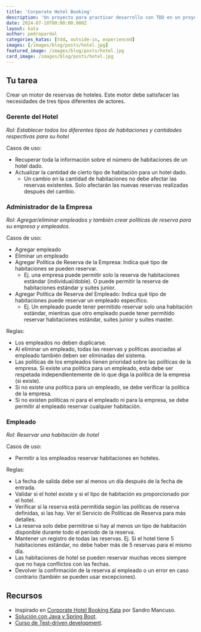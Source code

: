 ```yaml
---
title: 'Corporate Hotel Booking'
description: 'Un proyecto para practicar desarrollo con TDD en un proyecto realista.'
date: 2024-07-18T00:00:00.000Z
layout: kata
author: pedropardal
categories_katas: [tdd, outside-in, experienced]
images: [/images/blog/posts/hotel.jpg]
featured_image: /images/blog/posts/hotel.jpg
card_image: /images/blog/posts/hotel.jpg
---
```


## Tu tarea

Crear un motor de reservas de hoteles. Este motor debe satisfacer las necesidades de tres tipos diferentes de actores.

### Gerente del Hotel

*Rol: Establecer todos los diferentes tipos de habitaciones y cantidades respectivas para su hotel*

Casos de uso:

- Recuperar toda la información sobre el número de habitaciones de un hotel dado.
- Actualizar la cantidad de cierto tipo de habitación para un hotel dado.
    - Un cambio en la cantidad de habitaciones no debe afectar las reservas existentes. Solo afectarán las nuevas reservas realizadas después del cambio.

### Administrador de la Empresa

*Rol: Agregar/eliminar empleados y también crear políticas de reserva para su empresa y empleados.*

Casos de uso:

- Agregar empleado
- Eliminar un empleado
- Agregar Política de Reserva de la Empresa: Indica qué tipo de habitaciones se pueden reservar.
    - Ej. una empresa puede permitir solo la reserva de habitaciones estándar (individual/doble). O puede permitir la reserva de habitaciones estándar y suites junior.
- Agregar Política de Reserva del Empleado: Indica qué tipo de habitaciones puede reservar un empleado específico.
    - Ej. Un empleado puede tener permitido reservar solo una habitación estándar, mientras que otro empleado puede tener permitido reservar habitaciones estándar, suites junior y suites master.

Reglas:

- Los empleados no deben duplicarse.
- Al eliminar un empleado, todas las reservas y políticas asociadas al empleado también deben ser eliminadas del sistema.
- Las políticas de los empleados tienen prioridad sobre las políticas de la empresa. Si existe una política para un empleado, esta debe ser respetada independientemente de lo que diga la política de la empresa (si existe).
- Si no existe una política para un empleado, se debe verificar la política de la empresa.
- Si no existen políticas ni para el empleado ni para la empresa, se debe permitir al empleado reservar cualquier habitación.

### Empleado

*Rol: Reservar una habitación de hotel*

Casos de uso:

- Permitir a los empleados reservar habitaciones en hoteles.

Reglas:

- La fecha de salida debe ser al menos un día después de la fecha de entrada.
- Validar si el hotel existe y si el tipo de habitación es proporcionado por el hotel.
- Verificar si la reserva está permitida según las políticas de reserva definidas, si las hay. Ver el Servicio de Políticas de Reserva para más detalles.
- La reserva solo debe permitirse si hay al menos un tipo de habitación disponible durante todo el período de la reserva.
- Mantener un registro de todas las reservas. Ej. Si el hotel tiene 5 habitaciones estándar, no debe haber más de 5 reservas para el mismo día.
- Las habitaciones de hotel se pueden reservar muchas veces siempre que no haya conflictos con las fechas.
- Devolver la confirmación de la reserva al empleado o un error en caso contrario (también se pueden usar excepciones).

## Recursos

- Inspirado en [Corporate Hotel Booking Kata](https://www.codurance.com/katas/corporate-hotel-booking) por Sandro Mancuso.
- [Solución con Java y Spring Boot](https://github.com/exeal-es/hotel-booking-api-java/).
- [Curso de Test-driven development](https://academia.exeal.com/courses/introduccion-a-test-driven-development).
